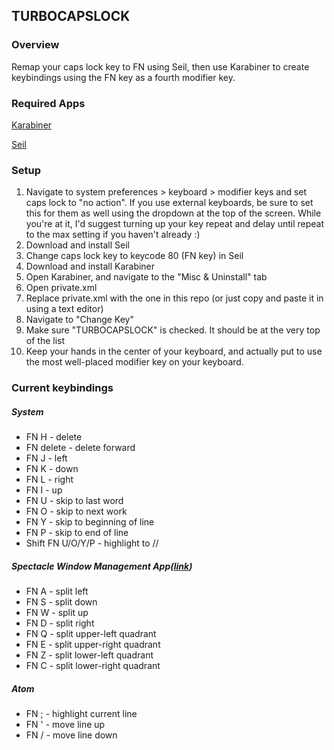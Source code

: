 ## TURBOCAPSLOCK 

### Overview

Remap your caps lock key to FN using Seil, then use Karabiner to create keybindings using the FN key as a fourth modifier key.

### Required Apps

[Karabiner](https://pqrs.org/osx/karabiner/)

[Seil](https://pqrs.org/osx/karabiner/seil.html.en)

### Setup

1. Navigate to system preferences > keyboard > modifier keys and set caps lock to "no action". If you use external keyboards, be sure to set this for them as well using the dropdown at the top of the screen. While you're at it, I'd suggest turning up your key repeat and delay until repeat to the max setting if you haven't already :)
2. Download and install Seil
3. Change caps lock key to keycode 80 (FN key) in Seil
4. Download and install Karabiner
5. Open Karabiner, and navigate to the "Misc & Uninstall" tab
6. Open private.xml
7. Replace private.xml with the one in this repo (or just copy and paste it in using a text editor)
8. Navigate to "Change Key"
9. Make sure "TURBOCAPSLOCK" is checked. It should be at the very top of the list
10. Keep your hands in the center of your keyboard, and actually put to use the most well-placed modifier key on your keyboard.
 

### Current keybindings

##### System
* FN H - delete
* FN delete - delete forward
* FN J - left 
* FN K - down
* FN L - right
* FN I - up
* FN U - skip to last word 
* FN O - skip to next work
* FN Y - skip to beginning of line
* FN P - skip to end of line 
* Shift FN U/O/Y/P - highlight to //

##### Spectacle Window Management App([link](https://www.spectacleapp.com/))
* FN A - split left
* FN S - split down
* FN W - split up
* FN D - split right
* FN Q - split upper-left quadrant
* FN E - split upper-right quadrant
* FN Z - split lower-left quadrant
* FN C - split lower-right quadrant

##### Atom
* FN ; - highlight current line
* FN ' - move line up
* FN / - move line down

